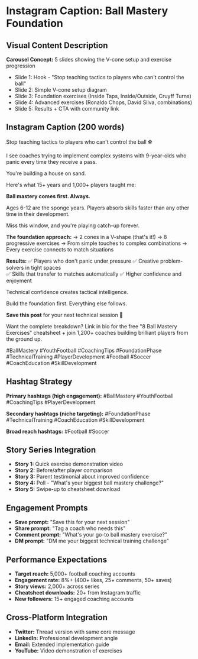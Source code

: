 # Instagram Caption: Ball Mastery Foundation

## Visual Content Description
**Carousel Concept:** 5 slides showing the V-cone setup and exercise progression
- Slide 1: Hook - "Stop teaching tactics to players who can't control the ball"
- Slide 2: Simple V-cone setup diagram
- Slide 3: Foundation exercises (Inside Taps, Inside/Outside, Cruyff Turns)
- Slide 4: Advanced exercises (Ronaldo Chops, David Silva, combinations)
- Slide 5: Results + CTA with community link

## Instagram Caption (200 words)

Stop teaching tactics to players who can't control the ball ⚽

I see coaches trying to implement complex systems with 9-year-olds who panic every time they receive a pass.

You're building a house on sand.

Here's what 15+ years and 1,000+ players taught me:

**Ball mastery comes first. Always.**

Ages 6-12 are the sponge years. Players absorb skills faster than any other time in their development.

Miss this window, and you're playing catch-up forever.

**The foundation approach:**
→ 2 cones in a V-shape (that's it!)
→ 8 progressive exercises
→ From simple touches to complex combinations
→ Every exercise connects to match situations

**Results:**
✅ Players who don't panic under pressure
✅ Creative problem-solvers in tight spaces  
✅ Skills that transfer to matches automatically
✅ Higher confidence and enjoyment

Technical confidence creates tactical intelligence.

Build the foundation first. Everything else follows.

**Save this post** for your next technical session 📌

Want the complete breakdown? Link in bio for the free "8 Ball Mastery Exercises" cheatsheet + join 1,200+ coaches building brilliant players from the ground up.

#BallMastery #YouthFootball #CoachingTips #FoundationPhase #TechnicalTraining #PlayerDevelopment #Football #Soccer #CoachEducation #SkillDevelopment

## Hashtag Strategy
**Primary hashtags (high engagement):**
#BallMastery #YouthFootball #CoachingTips #PlayerDevelopment

**Secondary hashtags (niche targeting):**
#FoundationPhase #TechnicalTraining #CoachEducation #SkillDevelopment

**Broad reach hashtags:**
#Football #Soccer

## Story Series Integration
- **Story 1:** Quick exercise demonstration video
- **Story 2:** Before/after player comparison  
- **Story 3:** Parent testimonial about improved confidence
- **Story 4:** Poll - "What's your biggest ball mastery challenge?"
- **Story 5:** Swipe-up to cheatsheet download

## Engagement Prompts
- **Save prompt:** "Save this for your next session"
- **Share prompt:** "Tag a coach who needs this"
- **Comment prompt:** "What's your go-to ball mastery exercise?"
- **DM prompt:** "DM me your biggest technical training challenge"

## Performance Expectations
- **Target reach:** 5,000+ football coaching accounts
- **Engagement rate:** 8%+ (400+ likes, 25+ comments, 50+ saves)
- **Story views:** 2,000+ across series
- **Cheatsheet downloads:** 20+ from Instagram traffic
- **New followers:** 15+ engaged coaching accounts

## Cross-Platform Integration
- **Twitter:** Thread version with same core message
- **LinkedIn:** Professional development angle
- **Email:** Extended implementation guide
- **YouTube:** Video demonstration of exercises